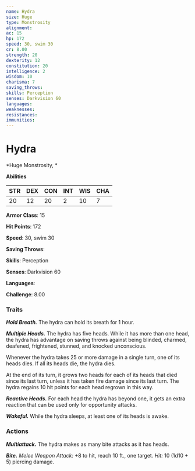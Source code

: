 ```yaml
---
name: Hydra
size: Huge
type: Monstrosity
alignment: 
ac: 15
hp: 172
speed: 30, swim 30
cr: 8.00
strength: 20
dexterity: 12
constitution: 20
intelligence: 2
wisdom: 10
charisma: 7
saving_throws: 
skills: Perception
senses: Darkvision 60
languages: 
weaknesses:
resistances:
immunities:
---
```


# Hydra

*Huge Monstrosity, *

**Abilities**

| STR | DEX | CON | INT | WIS | CHA |
| --- | --- | --- | --- | --- | --- |
| 20 | 12 | 20 | 2 | 10 | 7 |

**Armor Class**: 15

**Hit Points**: 172

**Speed**: 30, swim 30

**Saving Throws**: 

**Skills**: Perception

**Senses**: Darkvision 60

**Languages**: 

**Challenge**: 8.00


### Traits
***Hold Breath.*** The hydra can hold its breath for 1 hour. 

***Multiple Heads.*** The hydra has five heads. While it has more than one head, the hydra has advantage on saving throws against being blinded, charmed, deafened, frightened, stunned, and knocked unconscious.

Whenever the hydra takes 25 or more damage in a single turn, one of its heads dies. If all its heads die, the hydra dies.

At the end of its turn, it grows two heads for each of its heads that died since its last turn, unless it has taken fire damage since its last turn. The hydra regains 10 hit points for each head regrown in this way. 

***Reactive Heads.*** For each head the hydra has beyond one, it gets an extra reaction that can be used only for opportunity attacks. 

***Wakeful.*** While the hydra sleeps, at least one of its heads is awake.

### Actions
***Multiattack.*** The hydra makes as many bite attacks as it has heads. 

***Bite.*** *Melee Weapon Attack:* +8 to hit, reach 10 ft., one target. *Hit:* 10 (1d10 + 5) piercing damage.
